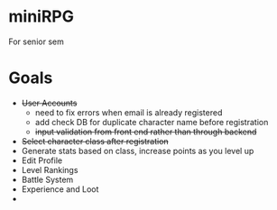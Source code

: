 # miniRPG
For senior sem

# Goals
*  ~~User Accounts~~ 
   * need to fix errors when email is already registered
   * add check DB for duplicate character name before registration
   * ~~input validation from front end rather than through backend~~
*  ~~Select character class after registration~~
*  Generate stats based on class, increase points as you level up
*  Edit Profile
*  Level Rankings
*  Battle System
*  Experience and Loot
*  
